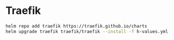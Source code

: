 # Traefik

```sh
helm repo add traefik https://traefik.github.io/charts
helm upgrade traefik traefik/traefik --install -f h-values.yml
```

